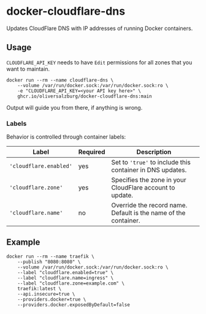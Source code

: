 # docker-cloudflare-dns

Updates CloudFlare DNS with IP addresses of running Docker containers.

## Usage

`CLOUDFLARE_API_KEY` needs to have `Edit` permissions for all zones that you want to maintain.

```shell
docker run --rm --name cloudflare-dns \
    --volume /var/run/docker.sock:/var/run/docker.sock:ro \
    -e "CLOUDFLARE_API_KEY=<your API key here>" \
    ghcr.io/oliversalzburg/docker-cloudflare-dns:main
```

Output will guide you from there, if anything is wrong.

### Labels

Behavior is controlled through container labels:

| Label                  | Required | Description                                                     |
| ---------------------- | -------- | --------------------------------------------------------------- |
| `'cloudflare.enabled'` | yes      | Set to `'true'` to include this container in DNS updates.       |
| `'cloudflare.zone'`    | yes      | Specifies the zone in your CloudFlare account to update.        |
| `'cloudflare.name'`    | no       | Override the record name. Default is the name of the container. |

## Example

```shell
docker run --rm --name traefik \
    --publish "8080:8080" \
    --volume /var/run/docker.sock:/var/run/docker.sock:ro \
    --label "cloudflare.enabled=true" \
    --label "cloudflare.name=ingress" \
    --label "cloudflare.zone=example.com" \
    traefik:latest \
    --api.insecure=true \
    --providers.docker=true \
    --providers.docker.exposedByDefault=false
```
